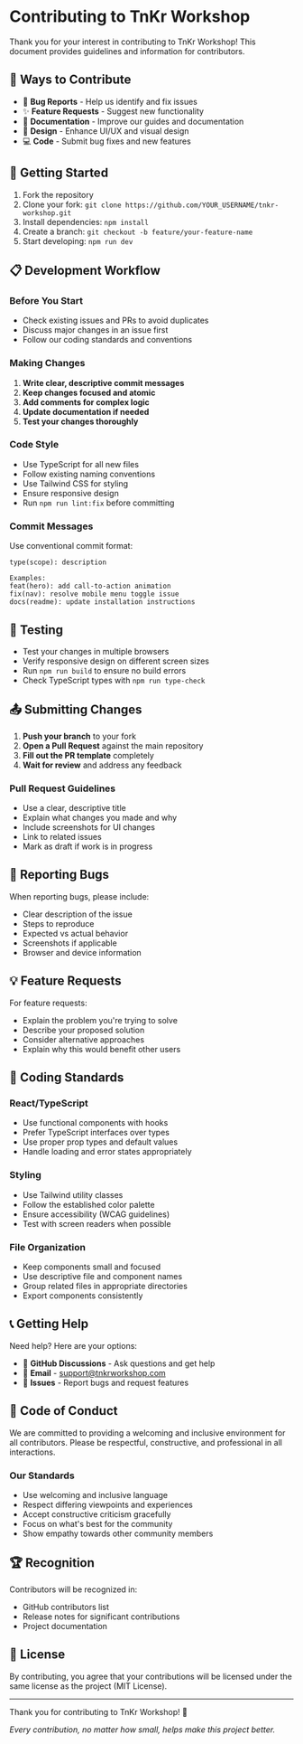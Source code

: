 
# Contributing to TnKr Workshop

Thank you for your interest in contributing to TnKr Workshop! This document provides guidelines and information for contributors.

## 🌟 Ways to Contribute

- 🐛 **Bug Reports** - Help us identify and fix issues
- ✨ **Feature Requests** - Suggest new functionality
- 📝 **Documentation** - Improve our guides and documentation
- 🎨 **Design** - Enhance UI/UX and visual design
- 💻 **Code** - Submit bug fixes and new features

## 🚀 Getting Started

1. Fork the repository
2. Clone your fork: `git clone https://github.com/YOUR_USERNAME/tnkr-workshop.git`
3. Install dependencies: `npm install`
4. Create a branch: `git checkout -b feature/your-feature-name`
5. Start developing: `npm run dev`

## 📋 Development Workflow

### Before You Start
- Check existing issues and PRs to avoid duplicates
- Discuss major changes in an issue first
- Follow our coding standards and conventions

### Making Changes
1. **Write clear, descriptive commit messages**
2. **Keep changes focused and atomic**
3. **Add comments for complex logic**
4. **Update documentation if needed**
5. **Test your changes thoroughly**

### Code Style
- Use TypeScript for all new files
- Follow existing naming conventions
- Use Tailwind CSS for styling
- Ensure responsive design
- Run `npm run lint:fix` before committing

### Commit Messages
Use conventional commit format:
```
type(scope): description

Examples:
feat(hero): add call-to-action animation
fix(nav): resolve mobile menu toggle issue
docs(readme): update installation instructions
```

## 🧪 Testing

- Test your changes in multiple browsers
- Verify responsive design on different screen sizes
- Run `npm run build` to ensure no build errors
- Check TypeScript types with `npm run type-check`

## 📤 Submitting Changes

1. **Push your branch** to your fork
2. **Open a Pull Request** against the main repository
3. **Fill out the PR template** completely
4. **Wait for review** and address any feedback

### Pull Request Guidelines
- Use a clear, descriptive title
- Explain what changes you made and why
- Include screenshots for UI changes
- Link to related issues
- Mark as draft if work is in progress

## 🐛 Reporting Bugs

When reporting bugs, please include:
- Clear description of the issue
- Steps to reproduce
- Expected vs actual behavior
- Screenshots if applicable
- Browser and device information

## 💡 Feature Requests

For feature requests:
- Explain the problem you're trying to solve
- Describe your proposed solution
- Consider alternative approaches
- Explain why this would benefit other users

## 🎯 Coding Standards

### React/TypeScript
- Use functional components with hooks
- Prefer TypeScript interfaces over types
- Use proper prop types and default values
- Handle loading and error states appropriately

### Styling
- Use Tailwind utility classes
- Follow the established color palette
- Ensure accessibility (WCAG guidelines)
- Test with screen readers when possible

### File Organization
- Keep components small and focused
- Use descriptive file and component names
- Group related files in appropriate directories
- Export components consistently

## 📞 Getting Help

Need help? Here are your options:
- 💬 **GitHub Discussions** - Ask questions and get help
- 📧 **Email** - support@tnkrworkshop.com
- 🐛 **Issues** - Report bugs and request features

## 📜 Code of Conduct

We are committed to providing a welcoming and inclusive environment for all contributors. Please be respectful, constructive, and professional in all interactions.

### Our Standards
- Use welcoming and inclusive language
- Respect differing viewpoints and experiences
- Accept constructive criticism gracefully
- Focus on what's best for the community
- Show empathy towards other community members

## 🏆 Recognition

Contributors will be recognized in:
- GitHub contributors list
- Release notes for significant contributions
- Project documentation

## 📄 License

By contributing, you agree that your contributions will be licensed under the same license as the project (MIT License).

---

Thank you for contributing to TnKr Workshop! 🙏

*Every contribution, no matter how small, helps make this project better.*
